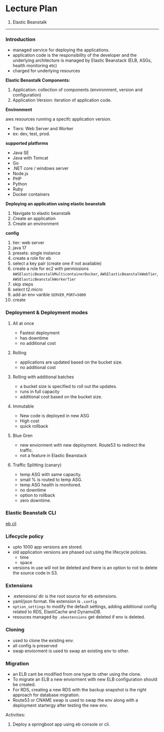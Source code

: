 # Lecture Plan

1. Elastic Beanstalk


---

### Introduction

- managed service for deploying the applications. 
- application code is the responsibility of the developer and the underlying architecture is managed by Elastic Beanstack (ELB, ASGs, health monitoring etc)
- charged for underlying resources

**Elastic Benastalk Components:**

1. Application: collection of components (environment, version and configuration)
2. Application Version: iteration of application code.


**Environment**


aws resources running a specifc application version. 
   - Tiers: Web Server and Worker
   - ex: dev, test, prod.

**supported platforms**

- Java SE
- Java with Tomcat
- Go
- .NET core / windows server
- Node.js
- PHP
- Python
- Ruby
- Docker containers

**Deploying an application using elastic beanstalk**


1. Navigate to elastic beanstalk
2. Create an application
3. Create an environment

**config**

1. tier: web server
2. java 17
3. presets: single instance
4. create a role for eb
5. select a key pair (create one if not available)
6. create a role for ec2 with permissions `AWSElasticBeanstalkMulticontainerDocker`, `AWSElasticBeanstalkWebTier`, `AWSElasticBeanstalkWorkerTier`
7. skip steps
8. select t2.micro
9. add an env varible `SERVER_PORT=5000`
10. create



### Deployment & Deployment modes

1. All at once

   - Fastest deployment
   - has downtime
   - no additional cost

2. Rolling
   - applications are updated based on the bucket size.
   - no additional cost

3. Rolling with additional batches
   -  a bucket size is specified to roll out the updates.
   -  runs in full capacity
   -  additional cost based on the bucket size.
  
4. Immutable

   - New code is deployed in new ASG
   - High cost
   - quick rollback 
5. Blue Gren
   - new enviorment with new deployment. Route53 to redirect the traffic.
   - not a feature in Elastic Beanstack
6. Traffic Splitting (canary)

   - temp ASG with same capacity.
   - small % is routed to temp ASG.
   - temp ASG health is monitored.
   - no downtime
   - option to rollback
   - zero downtime. 

### Elastic Beanstalk CLI

[eb cli](https://docs.aws.amazon.com/elasticbeanstalk/latest/dg/eb-cli3-install.html)


### Lifecycle policy

- upto 1000 app versions are stored.
- old application versions are phased out using the lifecycle policies.
    - time
    - space
- versions in use will not be deleted and there is an option to not to delete the source code in S3.

### Extensions

- .extensions/ dir is the root source for eb extensions.
- yaml/json format. file extension is `.config`
- `option_settings` to modify the default settings, adding additional config related to RDS, ElastiCache and DynamoDB.
- resouces managed by `.ebextensions` get deleted if env is deleted.

### Cloning

- used to clone the existing env.
- all config is preserved
- swap enviorment is used to swap an existing env to other.

### Migration


- an ELB cant be modified from one type to other using the clone.   
- To migrate an ELB a new enviorment with new ELB configuration should be created.
- For RDS, creating a new RDS with the backup snapshot is the right approach for database migration.
- Route53 or CNAME swap is used to swap the env along with a deployment startergy after testing the new env.

Activities:

1. Deploy a springboot app  using eb console or cli.
